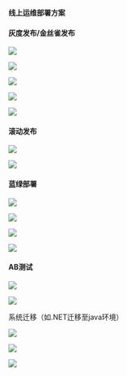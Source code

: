 **线上运维部署方案**



#### 灰度发布/金丝雀发布

![](单服务器组发布.png)



![](蛮力发布.png)



![](蛮力发布特点.png)



![](金丝雀发布（单服务器组）.png)



![](金丝雀发布（单服务器组）特点.png)



#### 滚动发布

![](滚动发布（单服务器组）.png)



![](滚动发布（单服务器组）特点.png)



#### 蓝绿部署

![](蓝绿发布（双服务器组）.png)



![](蓝绿发布（双服务器组）特点.png)



![](金丝雀发布（双服务器组）.png)



![](滚动发布（双服务器组）.png)



#### AB测试

![](AB测试.png)



![](AB测试特点.png)



系统迁移（如.NET迁移至java环境）

![](影子测试.png)



![](影子测试特点.png)



![](比较.png)

